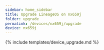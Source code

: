 ```yaml
---
sidebar: home_sidebar
title: Upgrade LineageOS on nx659j
folder: upgrade
permalink: /devices/nx659j/upgrade
device: nx659j
---
```

{% include templates/device_upgrade.md %}

